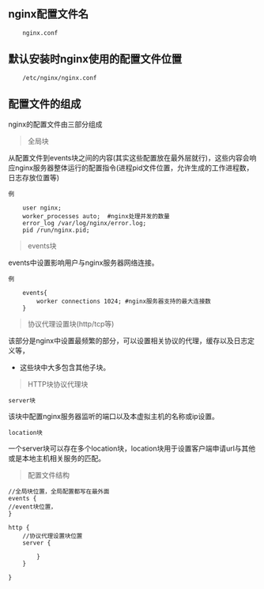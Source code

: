 ## nginx配置文件名
```
    nginx.conf
```

## 默认安装时nginx使用的配置文件位置
```
    /etc/nginx/nginx.conf
```

## 配置文件的组成
nginx的配置文件由三部分组成

> 全局块

从配置文件到events块之间的内容(其实这些配置放在最外层就行)，这些内容会响应nginx服务器整体运行的配置指令(进程pid文件位置，允许生成的工作进程数，日志存放位置等)

`例`
```
    user nginx;
    worker_processes auto;  #nginx处理并发的数量
    error_log /var/log/nginx/error.log;
    pid /run/nginx.pid;
```

> events块

events中设置影响用户与nginx服务器网络连接。

`例`
```
    events{
        worker connections 1024; #nginx服务器支持的最大连接数
    }
```

> 协议代理设置块(http/tcp等)

该部分是nginx中设置最频繁的部分，可以设置相关协议的代理，缓存以及日志定义等，

* 这些块中大多包含其他子块。

> HTTP块协议代理块

`server块`

该块中配置nginx服务器监听的端口以及本虚拟主机的名称或ip设置。

`location块`

一个server块可以存在多个location块，location块用于设置客户端申请url与其他或是本地主机相关服务的匹配。

> 配置文件结构

    //全局块位置，全局配置都写在最外面
    events {
    //event块位置，
    }
    
    http {
        //协议代理设置块位置
        server {
    
            }
        }
    
    }
